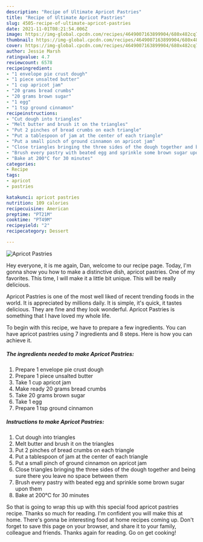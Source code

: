```yaml
---
description: "Recipe of Ultimate Apricot Pastries"
title: "Recipe of Ultimate Apricot Pastries"
slug: 4505-recipe-of-ultimate-apricot-pastries
date: 2021-11-01T08:21:54.006Z
image: https://img-global.cpcdn.com/recipes/4649007163899904/680x482cq70/apricot-pastries-recipe-main-photo.jpg
thumbnail: https://img-global.cpcdn.com/recipes/4649007163899904/680x482cq70/apricot-pastries-recipe-main-photo.jpg
cover: https://img-global.cpcdn.com/recipes/4649007163899904/680x482cq70/apricot-pastries-recipe-main-photo.jpg
author: Jessie Marsh
ratingvalue: 4.7
reviewcount: 6578
recipeingredient:
- "1 envelope pie crust dough"
- "1 piece unsalted butter"
- "1 cup apricot jam"
- "20 grams bread crumbs"
- "20 grams brown sugar"
- "1 egg"
- "1 tsp ground cinnamon"
recipeinstructions:
- "Cut dough into triangles"
- "Melt butter and brush it on the triangles"
- "Put 2 pinches of bread crumbs on each triangle"
- "Put a tablespoon of jam at the center of each triangle"
- "Put a small pinch of ground cinnamon on apricot jam"
- "Close triangles bringing the three sides of the dough together and being sure there you leave no space between them"
- "Brush every pastry with beated egg and sprinkle some brown sugar upon them"
- "Bake at 200°C for 30 minutes"
categories:
- Recipe
tags:
- apricot
- pastries

katakunci: apricot pastries 
nutrition: 109 calories
recipecuisine: American
preptime: "PT21M"
cooktime: "PT49M"
recipeyield: "2"
recipecategory: Dessert

---
```



![Apricot Pastries](https://img-global.cpcdn.com/recipes/4649007163899904/680x482cq70/apricot-pastries-recipe-main-photo.jpg)

Hey everyone, it is me again, Dan, welcome to our recipe page. Today, I'm gonna show you how to make a distinctive dish, apricot pastries. One of my favorites. This time, I will make it a little bit unique. This will be really delicious.



Apricot Pastries is one of the most well liked of recent trending foods in the world. It is appreciated by millions daily. It is simple, it's quick, it tastes delicious. They are fine and they look wonderful. Apricot Pastries is something that I have loved my whole life.


To begin with this recipe, we have to prepare a few ingredients. You can have apricot pastries using 7 ingredients and 8 steps. Here is how you can achieve it.

<!--inarticleads1-->

##### The ingredients needed to make Apricot Pastries:

1. Prepare 1 envelope pie crust dough
1. Prepare 1 piece unsalted butter
1. Take 1 cup apricot jam
1. Make ready 20 grams bread crumbs
1. Take 20 grams brown sugar
1. Take 1 egg
1. Prepare 1 tsp ground cinnamon




<!--inarticleads2-->

##### Instructions to make Apricot Pastries:

1. Cut dough into triangles
1. Melt butter and brush it on the triangles
1. Put 2 pinches of bread crumbs on each triangle
1. Put a tablespoon of jam at the center of each triangle
1. Put a small pinch of ground cinnamon on apricot jam
1. Close triangles bringing the three sides of the dough together and being sure there you leave no space between them
1. Brush every pastry with beated egg and sprinkle some brown sugar upon them
1. Bake at 200°C for 30 minutes




So that is going to wrap this up with this special food apricot pastries recipe. Thanks so much for reading. I'm confident you will make this at home. There's gonna be interesting food at home recipes coming up. Don't forget to save this page on your browser, and share it to your family, colleague and friends. Thanks again for reading. Go on get cooking!
